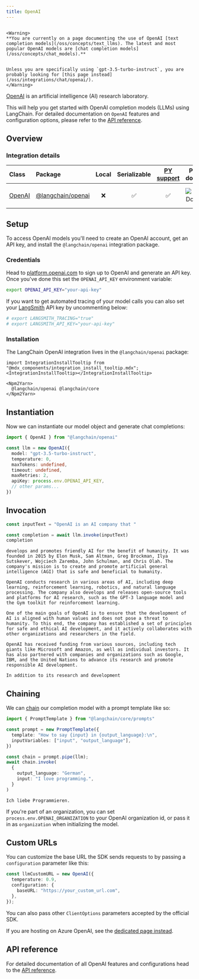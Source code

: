 ```yaml
---
title: OpenAI
---
```


```{=mdx}

<Warning>
**You are currently on a page documenting the use of OpenAI [text completion models](/oss/concepts/text_llms). The latest and most popular OpenAI models are [chat completion models](/oss/concepts/chat_models).**


Unless you are specifically using `gpt-3.5-turbo-instruct`, you are probably looking for [this page instead](/oss/integrations/chat/openai/).
</Warning>

```

[OpenAI](https://en.wikipedia.org/wiki/OpenAI) is an artificial intelligence (AI) research laboratory.

This will help you get started with OpenAI completion models (LLMs) using LangChain. For detailed documentation on `OpenAI` features and configuration options, please refer to the [API reference](https://api.js.langchain.com/classes/langchain_openai.OpenAI.html).

## Overview

### Integration details

| Class | Package | Local | Serializable | [PY support](https://python.langchain.com/docs/integrations/llms/openai) | Package downloads | Package latest |
| :--- | :--- | :---: | :---: |  :---: | :---: | :---: |
| [OpenAI](https://api.js.langchain.com/classes/langchain_openai.OpenAI.html) | [@langchain/openai](https://www.npmjs.com/package/@langchain/openai) | ❌ | ✅ | ✅ | ![NPM - Downloads](https://img.shields.io/npm/dm/@langchain/openai?style=flat-square&label=%20&) | ![NPM - Version](https://img.shields.io/npm/v/@langchain/openai?style=flat-square&label=%20&) |

## Setup

To access OpenAI models you'll need to create an OpenAI account, get an API key, and install the `@langchain/openai` integration package.

### Credentials

Head to [platform.openai.com](https://platform.openai.com/) to sign up to OpenAI and generate an API key. Once you've done this set the `OPENAI_API_KEY` environment variable:

```bash
export OPENAI_API_KEY="your-api-key"
```

If you want to get automated tracing of your model calls you can also set your [LangSmith](https://docs.smith.langchain.com/) API key by uncommenting below:

```bash
# export LANGSMITH_TRACING="true"
# export LANGSMITH_API_KEY="your-api-key"
```

### Installation

The LangChain OpenAI integration lives in the `@langchain/openai` package:

```{=mdx}
import IntegrationInstallTooltip from "@mdx_components/integration_install_tooltip.mdx";
<IntegrationInstallTooltip></IntegrationInstallTooltip>

<Npm2Yarn>
  @langchain/openai @langchain/core
</Npm2Yarn>

```

## Instantiation

Now we can instantiate our model object and generate chat completions:

```typescript
import { OpenAI } from "@langchain/openai"

const llm = new OpenAI({
  model: "gpt-3.5-turbo-instruct",
  temperature: 0,
  maxTokens: undefined,
  timeout: undefined,
  maxRetries: 2,
  apiKey: process.env.OPENAI_API_KEY,
  // other params...
})
```

## Invocation

```typescript
const inputText = "OpenAI is an AI company that "

const completion = await llm.invoke(inputText)
completion
```

```output
develops and promotes friendly AI for the benefit of humanity. It was founded in 2015 by Elon Musk, Sam Altman, Greg Brockman, Ilya Sutskever, Wojciech Zaremba, John Schulman, and Chris Olah. The company's mission is to create and promote artificial general intelligence (AGI) that is safe and beneficial to humanity.

OpenAI conducts research in various areas of AI, including deep learning, reinforcement learning, robotics, and natural language processing. The company also develops and releases open-source tools and platforms for AI research, such as the GPT-3 language model and the Gym toolkit for reinforcement learning.

One of the main goals of OpenAI is to ensure that the development of AI is aligned with human values and does not pose a threat to humanity. To this end, the company has established a set of principles for safe and ethical AI development, and it actively collaborates with other organizations and researchers in the field.

OpenAI has received funding from various sources, including tech giants like Microsoft and Amazon, as well as individual investors. It has also partnered with companies and organizations such as Google, IBM, and the United Nations to advance its research and promote responsible AI development.

In addition to its research and development
```

## Chaining

We can [chain](/oss/how-to/sequence/) our completion model with a prompt template like so:

```typescript
import { PromptTemplate } from "@langchain/core/prompts"

const prompt = new PromptTemplate({
  template: "How to say {input} in {output_language}:\n",
  inputVariables: ["input", "output_language"],
})

const chain = prompt.pipe(llm);
await chain.invoke(
  {
    output_language: "German",
    input: "I love programming.",
  }
)
```

```output
Ich liebe Programmieren.
```

If you're part of an organization, you can set `process.env.OPENAI_ORGANIZATION` to your OpenAI organization id, or pass it in as `organization` when
initializing the model.

## Custom URLs

You can customize the base URL the SDK sends requests to by passing a `configuration` parameter like this:

```typescript
const llmCustomURL = new OpenAI({
  temperature: 0.9,
  configuration: {
    baseURL: "https://your_custom_url.com",
  },
});
```

You can also pass other `ClientOptions` parameters accepted by the official SDK.

If you are hosting on Azure OpenAI, see the [dedicated page instead](/oss/integrations/llms/azure).

## API reference

For detailed documentation of all OpenAI features and configurations head to the [API reference](https://api.js.langchain.com/classes/langchain_openai.OpenAI.html).
